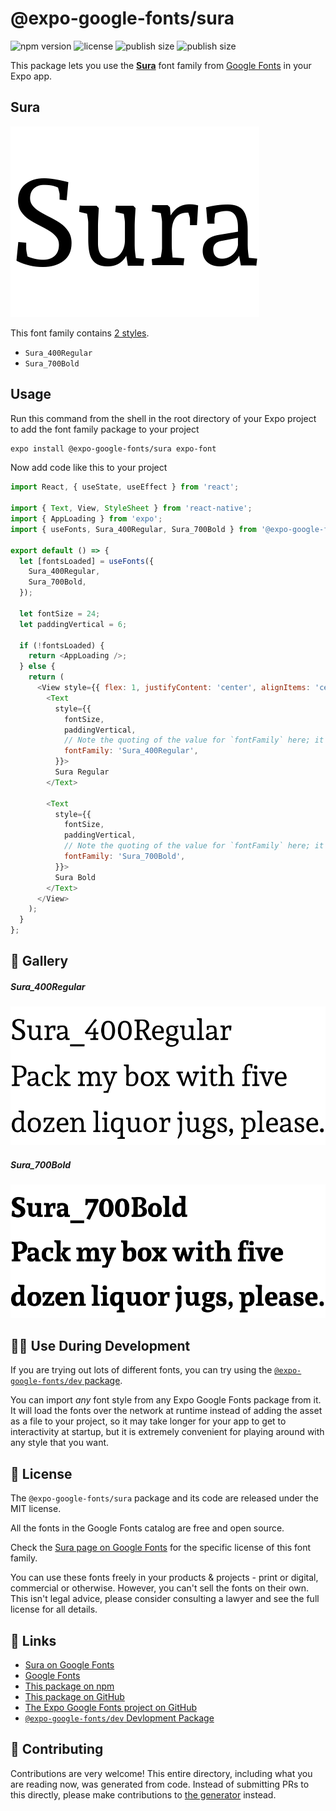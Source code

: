 # @expo-google-fonts/sura

![npm version](https://flat.badgen.net/npm/v/@expo-google-fonts/sura)
![license](https://flat.badgen.net/github/license/expo/google-fonts)
![publish size](https://flat.badgen.net/packagephobia/install/@expo-google-fonts/sura)
![publish size](https://flat.badgen.net/packagephobia/publish/@expo-google-fonts/sura)

This package lets you use the [**Sura**](https://fonts.google.com/specimen/Sura) font family from [Google Fonts](https://fonts.google.com/) in your Expo app.

## Sura

![Sura](./font-family.png)

This font family contains [2 styles](#-gallery).

- `Sura_400Regular`
- `Sura_700Bold`

## Usage

Run this command from the shell in the root directory of your Expo project to add the font family package to your project
```sh
expo install @expo-google-fonts/sura expo-font
```

Now add code like this to your project
```js
import React, { useState, useEffect } from 'react';

import { Text, View, StyleSheet } from 'react-native';
import { AppLoading } from 'expo';
import { useFonts, Sura_400Regular, Sura_700Bold } from '@expo-google-fonts/sura';

export default () => {
  let [fontsLoaded] = useFonts({
    Sura_400Regular,
    Sura_700Bold,
  });

  let fontSize = 24;
  let paddingVertical = 6;

  if (!fontsLoaded) {
    return <AppLoading />;
  } else {
    return (
      <View style={{ flex: 1, justifyContent: 'center', alignItems: 'center' }}>
        <Text
          style={{
            fontSize,
            paddingVertical,
            // Note the quoting of the value for `fontFamily` here; it expects a string!
            fontFamily: 'Sura_400Regular',
          }}>
          Sura Regular
        </Text>

        <Text
          style={{
            fontSize,
            paddingVertical,
            // Note the quoting of the value for `fontFamily` here; it expects a string!
            fontFamily: 'Sura_700Bold',
          }}>
          Sura Bold
        </Text>
      </View>
    );
  }
};

```

## 🔡 Gallery

##### Sura_400Regular
![Sura_400Regular](./Sura_400Regular.ttf.png)

##### Sura_700Bold
![Sura_700Bold](./Sura_700Bold.ttf.png)


## 👩‍💻 Use During Development

If you are trying out lots of different fonts, you can try using the [`@expo-google-fonts/dev` package](https://github.com/expo/google-fonts/tree/master/font-packages/dev#readme).

You can import *any* font style from any Expo Google Fonts package from it. It will load the fonts
over the network at runtime instead of adding the asset as a file to your project, so it may take longer
for your app to get to interactivity at startup, but it is extremely convenient
for playing around with any style that you want.

## 📖 License

The `@expo-google-fonts/sura` package and its code are released under the MIT license.

All the fonts in the Google Fonts catalog are free and open source.

Check the [Sura page on Google Fonts](https://fonts.google.com/specimen/Sura) for the specific license of this font family.

You can use these fonts freely in your products & projects - print or digital, commercial or otherwise. However, you can't sell the fonts on their own. This isn't legal advice, please consider consulting a lawyer and see the full license for all details.

## 🔗 Links

- [Sura on Google Fonts](https://fonts.google.com/specimen/Sura)
- [Google Fonts](https://fonts.google.com/)
- [This package on npm](https://www.npmjs.com/package/@expo-google-fonts/sura)
- [This package on GitHub](https://github.com/expo/google-fonts/tree/master/font-packages/sura)
- [The Expo Google Fonts project on GitHub](https://github.com/expo/google-fonts)
- [`@expo-google-fonts/dev` Devlopment Package](https://github.com/expo/google-fonts/tree/master/font-packages/dev)

## 🤝 Contributing

Contributions are very welcome! This entire directory, including what you are reading now, was generated from code. Instead of submitting PRs to this directly, please make contributions to [the generator](https://github.com/expo/google-fonts/tree/master/packages/generator) instead.

